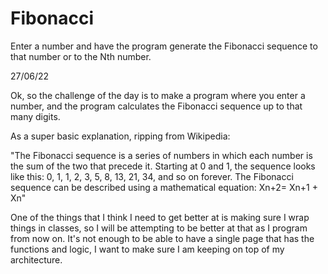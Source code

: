# Fibonacci
Enter a number and have the program generate the Fibonacci sequence to that number or to the Nth number.

27/06/22

Ok, so the challenge of the day is to make a program where you enter a number, and the program calculates the Fibonacci sequence up to that many digits.

As a super basic explanation, ripping from Wikipedia:

"The Fibonacci sequence is a series of numbers in which each number is the sum of the two that precede it. Starting at 0 and 1, the sequence looks like this: 0, 1, 1, 2, 3, 5, 8, 13, 21, 34, and so on forever. The Fibonacci sequence can be described using a mathematical equation: Xn+2= Xn+1 + Xn"

One of the things that I think I need to get better at is making sure I wrap things in classes, so I will be attempting to be better at that as I program from now on. It's not enough to be able to have a single page that has the functions and logic, I want to make sure I am keeping on top of my architecture.
